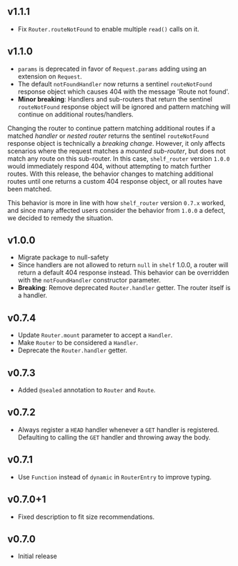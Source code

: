 ## v1.1.1

 * Fix `Router.routeNotFound` to enable multiple `read()` calls on it.

## v1.1.0
 * `params` is deprecated in favor of `Request.params` adding using an extension
   on `Request`.
 * The default `notFoundHandler` now returns a sentinel `routeNotFound` response
   object which causes 404 with the message 'Route not found'.
 * __Minor breaking__: Handlers and sub-routers that return the sentinel
   `routeNotFound` response object will be ignored and pattern matching will
   continue on additional routes/handlers.

Changing the router to continue pattern matching additional routes if a matched
_handler_ or _nested router_ returns the sentinel `routeNotFound` response
object is technically a _breaking change_. However, it only affects scenarios
where the request matches a _mounted sub-router_, but does not match any route
on this sub-router. In this case, `shelf_router` version `1.0.0` would
immediately respond 404, without attempting to match further routes. With this
release, the behavior changes to matching additional routes until one returns
a custom 404 response object, or all routes have been matched.

This behavior is more in line with how `shelf_router` version `0.7.x` worked,
and since many affected users consider the behavior from `1.0.0` a defect,
we decided to remedy the situation.

## v1.0.0

 * Migrate package to null-safety
 * Since handlers are not allowed to return `null` in `shelf` 1.0.0, a router
   will return a default 404 response instead.
   This behavior can be overridden with the `notFoundHandler` constructor
   parameter.
 * __Breaking__: Remove deprecated `Router.handler` getter.
   The router itself is a handler.

## v0.7.4

 * Update `Router.mount` parameter to accept a `Handler`.
 * Make `Router` to be considered a `Handler`.
 * Deprecate the `Router.handler` getter.

## v0.7.3

 * Added `@sealed` annotation to `Router` and `Route`.

## v0.7.2

 * Always register a `HEAD` handler whenever a `GET` handler is registered.
   Defaulting to calling the `GET` handler and throwing away the body.

## v0.7.1

 * Use `Function` instead of `dynamic` in `RouterEntry` to improve typing.

## v0.7.0+1

 * Fixed description to fit size recommendations.

## v0.7.0

 * Initial release

